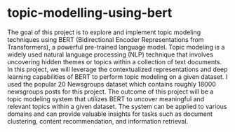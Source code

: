 # topic-modelling-using-bert

The goal of this project is to explore and implement topic modeling techniques using BERT (Bidirectional Encoder Representations from Transformers), 
a powerful pre-trained language model. Topic modeling is a widely used natural language processing (NLP) technique that involves uncovering hidden
themes or topics within a collection of text documents. In this project, we will leverage the contextualized representations and deep learning 
capabilities of BERT to perform topic modeling on a given dataset. I used the popular 20 Newsgroups dataset which contains roughly 18000 newsgroups
posts for this project.
The outcome of this project will be a topic modeling system that utilizes BERT to uncover meaningful and relevant topics within a given dataset. 
The system can be applied to various domains and can provide valuable insights for tasks such as document clustering, content recommendation,
and information retrieval.
